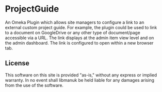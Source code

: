 # ProjectGuide

An Omeka Plugin which allows site managers to configure a link to an external custom project guide.  For example, the plugin could be used to link to a document on GoogleDrive or any other type of document/page accessible via a URL.  The link displays at the admin item view level and on the admin dashboard.  The link is configured to open within a new browser tab.

## License
This software on this site is provided "as-is," without any express or implied warranty. In no event shall libmanuk be held liable for any damages arising from the use of the software.
